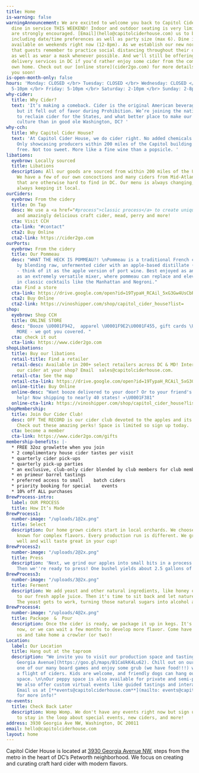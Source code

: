 ```yaml
---
title: Home
is-warning: false
warningAnnouncement: We are excited to welcome you back to Capitol Cider House for
  dine in service THIS WEEKEND! Indoor and outdoor seating is very limited and reservations
  are strongly encouraged. [Email](hello@capitolciderhouse.com) us to book a table,
  including date/time preferences as well as party size (max 6). Dine in service only
  available on weekends right now (12-8pm). As we establish our new normal, we ask
  that guests remember to practice social distancing throughout their dining experience,
  as well as wear a mask whenever possible. And we'll still be offering pickup and
  delivery services in DC if you'd rather enjoy some cider from the comfort of your
  own home. Check out our [online store](cider2go.com) for more details. Hope to see
  you soon!
is-open-month-only: false
hours: 'Monday: CLOSED </br> Tuesday: CLOSED </br> Wednesday: CLOSED </br> Thursday:
  5-10pm </br> Friday: 5-10pm </br> Saturday: 2-10pm </br> Sunday: 2-8pm'
why-cider:
  title: Why Cider?
  text: 'It’s making a comeback. Cider is the original American beverage of choice,
    but it fell out of favor during Prohibition. We’re joining the national movement
    to reclaim cider for the States, and what better place to make our mark on Americana
    culture than in good ole Washington, DC? '
why-cch:
  title: Why Capitol Cider House?
  text: 'At Capitol Cider House, we do cider right. No added chemicals or preservatives.
    Only showcasing producers within 200 miles of the Capitol building. Always gluten
    free. Not too sweet. More like a fine wine than a popsicle. '
libations:
  eyebrow: Locally sourced
  title: Libations
  description: All our goods are sourced from within 200 miles of the US Capitol Building.
    We have a few of our own concoctions and many ciders from Mid-Atlantic producers
    that are otherwise hard to find in DC. Our menu is always changing, but we’re
    always keeping it local.
ourCiders:
  eyebrow: From the cidery
  title: On Tap
  desc: We use a <a href="#process">classic process</a> to create unique, refreshing
    and amazingly delicious craft cider, mead, perry and more!
  cta: Visit CCH
  cta-link: "#contact"
  cta2: Buy Online
  cta2-link: https://cider2go.com
ourPorts:
  eyebrow: From the cidery
  title: Our Pommeau
  desc: "WHAT THE HECK IS POMMEAU?! \nPommeau is a traditional French cordial made
    by blending raw, unfermented cider with an apple-based distillate (eau de vie)
    - think of it as the apple version of port wine. Best enjoyed as an aperitif or
    as an extremely versatile mixer, where pommeau can replace and elevate sweet vermouth
    in classic cocktails like the Manhattan and Negroni."
  cta: Find a store
  cta-link: https://drive.google.com/open?id=19TypaH_RCAil_5xG3Gw4UsCbR3crSry3&usp=sharing
  cta2: Buy Online
  cta2-link: https://vinoshipper.com/shop/capitol_cider_house?list=
shop:
  eyebrow: Shop CCH
  title: ONLINE STORE
  desc: "Booze \U0001F942,  apparel \U0001F9E2\U0001F455, gift cards \U0001F381 and
    MORE - we got you covered. "
  cta: check it out
  cta-link: https://www.cider2go.com
shopLibations:
  title: Buy our libations
  retail-title: Find a retailer
  retail-desc: Available in 200+ select retailers across DC & MD! Interested in carrying
    our cider at your shop? Email  sales@capitolciderhouse.com.
  retail-cta: See the map
  retail-cta-link: https://drive.google.com/open?id=19TypaH_RCAil_5xG3Gw4UsCbR3crSry3&usp=sharing
  online-title: Buy Online
  online-desc: "Want booze delivered to your door? Or to your friend's door? Let us
    help! Now shipping to nearly 40 states! ✈️\U0001F381"
  online-cta-link: https://vinoshipper.com/shop/capitol_cider_house?list=
shopMembership:
  title: Join Our Cider Club!
  desc: OFF THE RECORD is our cider club devoted to the apples and its many interpretations.
    Check out these amazing perks! Space is limited so sign up today.
  cta: become a member
  cta-link: https://www.cider2go.com/gifts
membership-benefits: |-
  * FREE 32oz growlette when you join
  * 2 complimentary house cider tastes per visit
  * quarterly cider pick-ups
  * quarterly pick-up parties
  * an exclusive, club-only cider blended by club members for club members
  * en primeur barrel tastings
  * preferred access to small    batch ciders
  * priority booking for special    events
  * 10% off ALL purchases
BrewProcess-intro:
  label: OUR PROCESS
  title: How It’s Made
BrewProcess1:
  number-image: "/uploads/1@2x.png"
  title: Select
  description: Our home grown ciders start in local orchards. We choose cider apples
    known for complex flavors. Every production run is different. We grab what's growing
    well and will taste great in your cup!
BrewProcess2:
  number-image: "/uploads/2@2x.png"
  title: Press
  description: 'Next, we grind our apples into small bits in a process called milling.
    Then we''re ready to press! One bushel yields about 2.5 gallons of delicious juice. '
BrewProcess3:
  number-image: "/uploads/3@2x.png"
  title: Ferment
  description: We add yeast and other natural ingredients, like honey or local fruit,
    to our fresh apple juice. Then it's time to sit back and let nature take her course.
    The yeast gets to work, turning those natural sugars into alcohol and CO<sub>2</sub>.
BrewProcess4:
  number-image: "/uploads/4@2x.png"
  title: Package  &  Pour
  description: Once the cider is ready, we package it up in kegs. It's ready to enjoy
    now, or we can wait a few months to develop more flavor. Come have a glass with
    us and take home a crowler (or two)!
Location:
  label: Our Location
  title: Hang out at the taproom
  description: "We invite you to visit our production space and tasting room at [3930
    Georgia Avenue](https://goo.gl/maps/B1CaUkK4Lu62). Chill out on our patio, play
    one of our many board games and enjoy some grub (we have food!!!) while sampling
    a flight of ciders. Kids are welcome, and friendly dogs can hang out in our outside
    space. \n\nOur peppy space is also available for private and semi-private events.
    We also offer custom virtual events like guided tastings and interactive workshops.
    Email us at [**events@capitolciderhouse.com**](mailto: events@capitolciderhouse.com)
    for more info!"
no-events:
  title: Check Back Later
  description: Womp Womp. We don't have any events right now but sign up for our newsletter
    to stay in the loop about special events, new ciders, and more!
address: 3930 Georgia Ave NW, Washington, DC 20011
email: hello@capitolciderhouse.com
layout: home
---
```


Capitol Cider House is located at [3930 Georgia Avenue NW](https://goo.gl/maps/B1CaUkK4Lu62), steps from the metro in the heart of DC’s Petworth neighborhood. We focus on creating and curating craft hard cider with modern flavors.
 